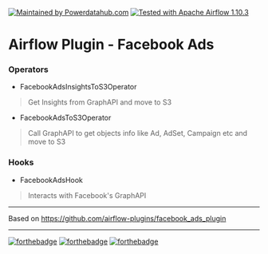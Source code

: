 [![Maintained by Powerdatahub.com](https://img.shields.io/badge/maintained%20by-powerdatahub.com-%233D4DFE.svg?style=for-the-badge)](https://powerdatahub.com/?ref=repo_aws_airflow) [![Tested with Apache Airflow 1.10.3](https://img.shields.io/badge/Tested%20with%20Apache%20Airflow-1.10.3-3D4DFE.svg?style=for-the-badge)](https://github.com/apache/airflow/)

# Airflow Plugin - Facebook Ads

### Operators

- FacebookAdsInsightsToS3Operator

> Get Insights from GraphAPI and move to S3

- FacebookAdsToS3Operator

> Call GraphAPI to get objects info like Ad, AdSet, Campaign etc and move to S3

### Hooks

- FacebookAdsHook

> Interacts with Facebook's GraphAPI

---

Based on https://github.com/airflow-plugins/facebook_ads_plugin

---
[![forthebadge](https://forthebadge.com/images/badges/made-with-python.svg)](https://forthebadge.com) [![forthebadge](https://forthebadge.com/images/badges/contains-cat-gifs.svg)](https://forthebadge.com) [![forthebadge](https://forthebadge.com/images/badges/60-percent-of-the-time-works-every-time.svg)](https://forthebadge.com)
